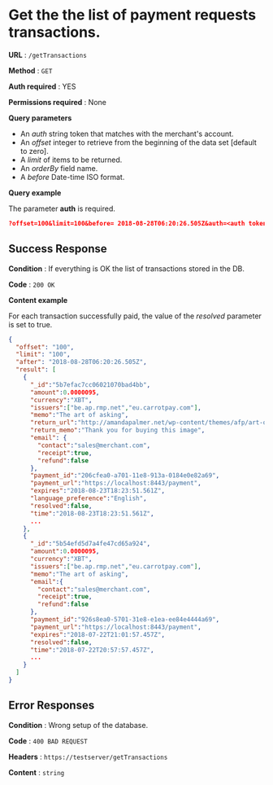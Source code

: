 # Get the the list of payment requests transactions.

**URL** : `/getTransactions`

**Method** : `GET`

**Auth required** : YES

**Permissions required** : None

**Query parameters**

- An *auth* string token that matches with the merchant's account.
- An *offset* integer to retrieve from the beginning of the data set [default to zero].
- A *limit* of items to be returned.
- An *orderBy* field name.
- A *before* Date-time ISO format.

**Query example**

The parameter **auth** is required.

```json
?offset=100&limit=100&before= 2018-08-28T06:20:26.505Z&auth=<auth token>
```

## Success Response

**Condition** : If everything is OK the list of transactions stored in the DB.

**Code** : `200 OK`

**Content example**

For each transaction successfully paid, the value of the *resolved* parameter is set to true.

```json
{
  "offset": "100",
  "limit": "100",
  "after": "2018-08-28T06:20:26.505Z",
  "result": [
    {
      "_id":"5b7efac7cc06021070bad4bb",
      "amount":0.0000095,
      "currency":"XBT",
      "issuers":["be.ap.rmp.net","eu.carrotpay.com"],
      "memo":"The art of asking",
      "return_url":"http://amandapalmer.net/wp-content/themes/afp/art-of-asking/images/hero_mask.png",
      "return_memo":"Thank you for buying this image",
      "email": {
        "contact":"sales@merchant.com",
        "receipt":true,
        "refund":false
      },
      "payment_id":"206cfea0-a701-11e8-913a-0184e0e82a69",
      "payment_url":"https://localhost:8443/payment",
      "expires":"2018-08-23T18:23:51.561Z",
      "language_preference":"English",
      "resolved":false,
      "time":"2018-08-23T18:23:51.561Z",
      ...
    },
    {
      "_id":"5b54efd5d7a4fe47cd65a924",
      "amount":0.0000095,
      "currency":"XBT",
      "issuers":["be.ap.rmp.net","eu.carrotpay.com"],
      "memo":"The art of asking",
      "email":{
        "contact":"sales@merchant.com",
        "receipt":true,
        "refund":false
      },
      "payment_id":"926s8ea0-5701-31e8-e1ea-ee84e4444a69",
      "payment_url":"https://localhost:8443/payment",
      "expires":"2018-07-22T21:01:57.457Z",
      "resolved":false,
      "time":"2018-07-22T20:57:57.457Z",
      ...
    }
  ]
}
```

## Error Responses

**Condition** : Wrong setup of the database.

**Code** : `400 BAD REQUEST`

**Headers** : `https://testserver/getTransactions`

**Content** : `string`
